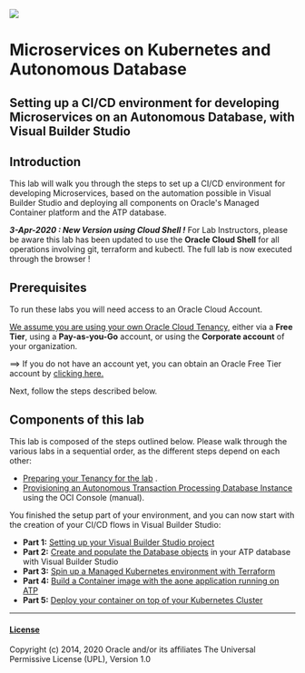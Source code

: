 

![](../../common/images/customer.logo2.png)

# Microservices on Kubernetes and Autonomous Database

## Setting up a CI/CD environment for developing Microservices on an Autonomous Database, with Visual Builder Studio

## Introduction

This lab will walk you through the steps to set up a CI/CD environment for developing Microservices, based on the automation possible in Visual Builder Studio and deploying all components on Oracle's Managed Container platform and the ATP database.

***3-Apr-2020 : New Version using Cloud Shell !***  For Lab Instructors, please be aware this lab has been updated to use the **Oracle Cloud Shell** for all operations involving git, terraform and kubectl.  The full lab is now executed through the browser !



## Prerequisites

To run these labs you will need access to an Oracle Cloud Account.  

<u>We assume you are using your own Oracle Cloud Tenancy,</u> either via a **Free Tier**, using a **Pay-as-you-Go** account, or using the **Corporate account** of your organization.  

==> If you do not have an account yet, you can obtain  an Oracle Free Tier account by [clicking here.](https://myservices.us.oraclecloud.com/mycloud/signup?sourceType=:ow:wb:sh:em::RC_WWMK200517P00005:Vlab_Ku8_ATP_July&intcmp=:ow:wb:sh:em::RC_WWMK200517P00005:Vlab_Ku8_ATP_July)

Next, follow the steps described below.



## Components of this lab

This lab is composed of the steps outlined below.  Please walk through the various labs in a sequential order, as the different steps depend on each other:

- [Preparing your Tenancy for the lab](?lab=introduction-overview-steps) .
- [Provisioning an Autonomous Transaction Processing Database Instance](?lab=provision-autonomous-database)  using the OCI Console (manual).

  

You finished the setup part of your environment, and you can now start with the creation of your CI/CD flows in Visual Builder Studio:

- **Part 1:** [Setting up your Visual Builder Studio project](?lab=part-1-setting-up-visual-builder-studio)
- **Part 2:** [Create and populate the Database objects](?lab=part-2-create-populate-database-objects) in your ATP database with Visual Builder Studio
- **Part 3:** [Spin up a Managed Kubernetes environment with Terraform](?lab=part-3-spin-up-managed-kubernetes-environment)
- **Part 4:** [Build a Container image with the aone application running on ATP](?lab=part-4-build-container-image-aone-appl)
- **Part 5:** [Deploy your container on top of your Kubernetes Cluster](?lab=part-5-deploy-container-on-top-kuber)

---





#### [License](../../LICENSE)

Copyright (c) 2014, 2020 Oracle and/or its affiliates
The Universal Permissive License (UPL), Version 1.0
